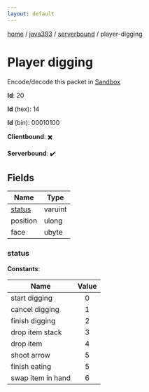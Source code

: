 ```yaml
---
layout: default
---
```


[home](/)  /  [java393](/protocol/java393)  /  [serverbound](/protocol/java393/serverbound)  /  player-digging

# Player digging

Encode/decode this packet in [Sandbox](../../../sandbox/java393#Serverbound.PlayerDigging)

**Id**: 20

**Id** (hex): 14

**Id** (bin): 00010100

**Clientbound**: ✖️

**Serverbound**: ✔️

## Fields

Name | Type
---|---
[status](#status) | varuint
position | ulong
face | ubyte

### status

**Constants**:

Name | Value
---|:---:
start digging | 0
cancel digging | 1
finish digging | 2
drop item stack | 3
drop item | 4
shoot arrow | 5
finish eating | 5
swap item in hand | 6
